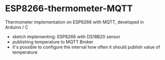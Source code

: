 # ESP8266-thermometer-MQTT
Thermometer implementation on ESP8266 with MQTT, developed in Arduino / C

* sketch implementing: ESP8266 with DS18B20 sensor
* publishing temperature to MQTT Broker
* it's possible to configure the interval how often it should publish value of temperature
